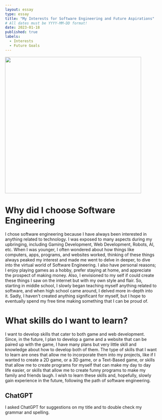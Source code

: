 ```yaml
---
layout: essay
type: essay
title: "My Interests for Software Engineering and Future Aspirations"
# All dates must be YYYY-MM-DD format!
date: 2023-01-18
published: true
labels:
  - Interests
  - Future Goals
---
```


<p>
<img width="450px" class="image-fluid" src="https://coderanch.com/t/456377/a/401/javascript-java.jpg">
</p>

<h1>
Why did I choose Software Engineering
</h1>

I chose software engineering because I have always been interested in anything related to technology. I was exposed to many aspects during my upbringing, including Gaming Development, Web Development, Robots, AI, etc. When I was younger, I often wondered about how things like computers, apps, programs, and websites worked, thinking of these things always peaked my interest and made me went to delve in deeper, to dive into the virtual world of Software Engineering. I also have personal reasons; I enjoy playing games as a hobby, prefer staying at home, and appreciate the prospect of making money. Also, I envisioned to my self if could create these things I saw on the internet but with my own style and flair. So, starting in middle school, I slowly began teaching myself anything related to software, and when high school came around, I delved more in-depth into it. Sadly, I haven't created anything significant for myself, but I hope to eventually spend my free time making something that I can be proud of.


<h1>
What skills do I want to learn?
</h1>

I want to develop skills that cater to both game and web development. Since, in the future, I plan to develop a game and a website that can be paired up with the game, I have many plans but very little skill and knowledge about how to develop both of them. The type of skills that I want to learn are ones that allow me to incorporate them into my projects, like if I wanted to create a 2D game, or a 3D game, or a Text-Based game, or skills that allow me to create programs for myself that can make my day to day life easier, or skills that allow me to create funny programs to make my family and friends laugh. I wish to learn these skills and, hopefully, slowly gain experience in the future, following the path of software engineering.

<h2>
ChatGPT
</h2>
I asked ChatGPT for suggestions on my title and to double check my grammar and spelling.

